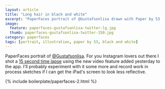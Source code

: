 ```yaml
---
layout: article
title: "Long hair in black and white"
excerpt: "PaperFaces portrait of @Gustafsonlisa drawn with Paper by 53 on an iPad."
image: 
  feature: paperfaces-gustafsonlisa-twitter-lg.jpg
  thumb: paperfaces-gustafsonlisa-twitter-150.jpg
category: paperfaces
tags: [portrait, illustration, paper by 53, black and white]
---
```


PaperFaces portrait of [@Gustafsonlisa](http://twitter.com/Gustafsonlisa). For you Instagram lovers out there I shot a [15 second time lapse](http://instagram.com/p/azMK1xgU09/) using the new video feature added yesterday to the app. I'll probably experiment with it some more and record work in process sketches if I can get the iPad's screen to look less reflective.

{% include boilerplate/paperfaces-2.html %}